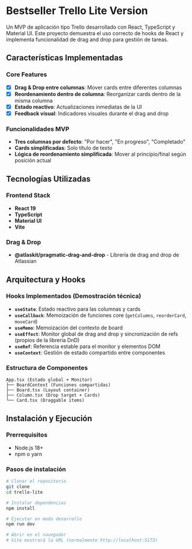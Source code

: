 # Bestseller Trello Lite Version

Un MVP de aplicación tipo Trello desarrollado con React, TypeScript y Material UI. Este proyecto demuestra el uso correcto de hooks de React y implementa funcionalidad de drag and drop para gestión de tareas.

##  Características Implementadas

### Core Features
- [X] **Drag & Drop entre columnas**: Mover cards entre diferentes columnas
- [X] **Reordenamiento dentro de columna**: Reorganizar cards dentro de la misma columna
- [X] **Estado reactivo**: Actualizaciones inmediatas de la UI
- [X] **Feedback visual**: Indicadores visuales durante el drag and drop

### Funcionalidades MVP
- **Tres columnas por defecto**: "Por hacer", "En progreso", "Completado"
- **Cards simplificadas**: Solo título de texto
- **Lógica de reordenamiento simplificada**: Mover al principio/final según posición actual

## Tecnologías Utilizadas

### Frontend Stack
- **React 19**
- **TypeScript**
- **Material UI**
- **Vite** 

### Drag & Drop
- **@atlaskit/pragmatic-drag-and-drop** - Librería de drag and drop de Atlassian

##  Arquitectura y Hooks

### Hooks Implementados (Demostración técnica)
- **`useState`**: Estado reactivo para las columnas y cards
- **`useCallback`**: Memoización de funciones core (`getColumns`, `reorderCard`, `moveCard`)
- **`useMemo`**: Memoización del contexto de board
- **`useEffect`**: Monitor global de drag and drop y sincronización de refs (propios de la libreria DnD)
- **`useRef`**: Referencia estable para el monitor y elementos DOM
- **`useContext`**: Gestión de estado compartido entre componentes

### Estructura de Componentes

```
App.tsx (Estado global + Monitor)
├── BoardContext (Funciones compartidas)
├── Board.tsx (Layout container)
├── Column.tsx (Drop target + Cards)
└── Card.tsx (Draggable items)
```


## Instalación y Ejecución

### Prerrequisitos
- Node.js 18+
- npm o yarn

### Pasos de instalación

```bash
# Clonar el repositorio
git clone
cd trello-lite

# Instalar dependencias
npm install

# Ejecutar en modo desarrollo
npm run dev

# Abrir en el navegador
# Vite mostrará la URL (normalmente http://localhost:5173)
```

